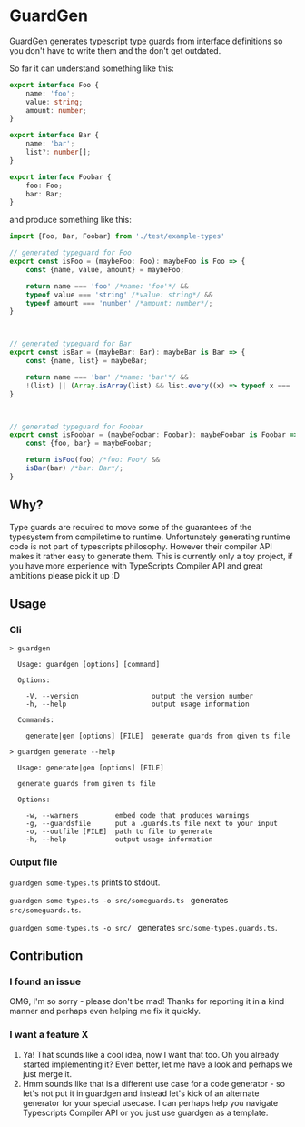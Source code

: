 # GuardGen

GuardGen generates typescript [type guard](https://www.typescriptlang.org/docs/handbook/advanced-types.html)s from interface definitions so you don't have to write them and the don't get outdated.

So far it can understand something like this:

```typescript
export interface Foo {
    name: 'foo';
    value: string;
    amount: number;
}

export interface Bar {
    name: 'bar';
    list?: number[];
}

export interface Foobar {
    foo: Foo;
    bar: Bar;
}
```

and produce something like this:

```typescript
import {Foo, Bar, Foobar} from './test/example-types'

// generated typeguard for Foo
export const isFoo = (maybeFoo: Foo): maybeFoo is Foo => {
    const {name, value, amount} = maybeFoo;

    return name === 'foo' /*name: 'foo'*/ &&
    typeof value === 'string' /*value: string*/ &&
    typeof amount === 'number' /*amount: number*/;
}



// generated typeguard for Bar
export const isBar = (maybeBar: Bar): maybeBar is Bar => {
    const {name, list} = maybeBar;

    return name === 'bar' /*name: 'bar'*/ &&
    !(list) || (Array.isArray(list) && list.every((x) => typeof x === 'number')) /*list: Array<number>?*/;
}



// generated typeguard for Foobar
export const isFoobar = (maybeFoobar: Foobar): maybeFoobar is Foobar => {
    const {foo, bar} = maybeFoobar;

    return isFoo(foo) /*foo: Foo*/ &&
    isBar(bar) /*bar: Bar*/;
}
```

## Why?

Type guards are required to move some of the guarantees of the typesystem from compiletime to runtime. Unfortunately generating runtime code is not part of typescripts philosophy.
However their compiler API makes it rather easy to generate them.
This is currently only a toy project, if you have more experience with TypeScripts Compiler API and great ambitions please pick it up :D

## Usage

### Cli

`> guardgen`

```
  Usage: guardgen [options] [command]

  Options:

    -V, --version                  output the version number
    -h, --help                     output usage information

  Commands:

    generate|gen [options] [FILE]  generate guards from given ts file
```

`> guardgen generate --help`

```
  Usage: generate|gen [options] [FILE]

  generate guards from given ts file

  Options:

    -w, --warners         embed code that produces warnings
    -g, --guardsfile      put a .guards.ts file next to your input
    -o, --outfile [FILE]  path to file to generate
    -h, --help            output usage information
```

### Output file

`guardgen some-types.ts`
prints to stdout.

`guardgen some-types.ts -o src/someguards.ts `
generates
`src/someguards.ts`.

`guardgen some-types.ts -o src/ `
generates
`src/some-types.guards.ts`.

## Contribution


### I found an issue
OMG, I'm so sorry - please don't be mad! Thanks for reporting it in a kind manner and perhaps even helping me fix it quickly.

### I want a feature X
1. Ya! That sounds like a cool idea, now I want that too. Oh you already started implementing it? Even better, let me have a look and perhaps we just merge it.
2. Hmm sounds like that is a different use case for a code generator - so let's not put it in guardgen and instead let's kick of an alternate generator for your special usecase. I can perhaps help you navigate Typescripts Compiler API or you just use guardgen as a template.